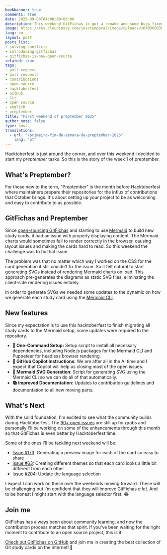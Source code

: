 ```yaml
---
bookbanner: true
comments: true
date: 2025-09-08T04:00:00+00:00
description: This weekend GitFichas is got a remake and some bugs fixed 🚀
image: https://res.cloudinary.com/jesstemporal/image/upload/v1640360835/covers/miscellaneous_ld0l6r.png
lang: en
layout: post
posts_list:
- solving-conflicts
- introducing-gitfichas
- gitfichas-is-now-open-source
related: true
tags:
- pull request
- pull requests
- contributions
- open-source
- hacktoberfest
- GitHub
- Git
- open source
- english
- preptember
title: "First weekend of preptember 2025"
author_note: false
type: post
translations:
  - url: "/primeiro-fim-de-semana-de-preptember-2025"
    lang: "pt"
---
```


Hacktoberfest is just around the corner, and over this weekend I decided to start my _preptember_ tasks. So this is the story of the week 1 of preptember.

## What's Preptember?

For those new to the term, "Preptember" is the month before Hacktoberfest where maintainers prepare their repositories for the influx of contributions that October brings. It's about setting up your project to be as welcoming and easy to contribute to as possible.

## GitFichas and Preptember

Since [open-sourcing GitFichas](https://jtemporal.com/gitfichas-is-now-open-source/) and starting to use [Mermaid](https://mermaid.js.org/) to build new study cards, it had an issue with properly displaying content. The Mermaid charts would sometimes fail to render correctly in the browser, causing layout issues and making the cards hard to read. So this weekend the challenge was to fix that issue.

The problem was that no matter which way I worked on the CSS for the card generation it still couldn't fix the issue. So it felt natural to start generating SVGs instead of rendering Mermaid charts on load. This approach pre-generates the diagrams as static SVG files, eliminating the client-side rendering issues entirely.

In order to generate SVGs we needed some updates to the dynamic on how we generate each study card using the [Mermaid CLI](https://github.com/mermaid-js/mermaid-cli).

## New features

Since my expectation is to use this hacktoberfest to finish migrating all study cards to the Mermaid setup, some updates were required to the repository.

- **🚀 One-Command Setup:** Setup script to install all necessary dependencies, including Node.js packages for the Mermaid CLI and Puppeteer for headless browser rendering.
- **🤖 GitHub Copilot Instructions:** We are after all in the AI time and I expect that Copilot will help us closing most of the open issues.
- **🎨 Mermaid SVG Generation:** Script for generating SVG using the Mermaid CLI so we can do all of that automatically.
- **📚 Improved Documentation:** Updates to contribution guidelines and documentation to all new moving parts.

## What's Next

With the solid foundation, I'm excited to see what the community builds during Hacktoberfest. The [90+ open issues](https://github.com/jtemporal/gitfichas/issues) are still up for grabs and personally I'll be working on some of the enhancements through this month so that GitFichas is even better by Hacktoberfest time.

Some of the ones I'll be tackling next weekend will be: 

- [Issue #173](https://github.com/jtemporal/gitfichas/issues/173): Generating a preview image for each of the card so easy to share
- [Issue #63](https://github.com/jtemporal/gitfichas/issues/63): Creating different themes so that each card looks a little bit different from each other
- [Issue #204](https://github.com/jtemporal/gitfichas/issues/204): Update the language selection

I expect I can work on these over the weekends moving forward. These will be challenging but I'm confident that they will improve GitFichas _a lot_. And to be honest I might start with the language selector first. 😂

## Join me

GitFichas has always been about community learning, and now the contribution process matches that spirit. If you've been waiting for the right moment to contribute to an open source project, this is it.

[Check out GitFichas on GitHub](https://github.com/jtemporal/gitfichas) and join me in creating the best collection of Git study cards on the internet! 🎉

